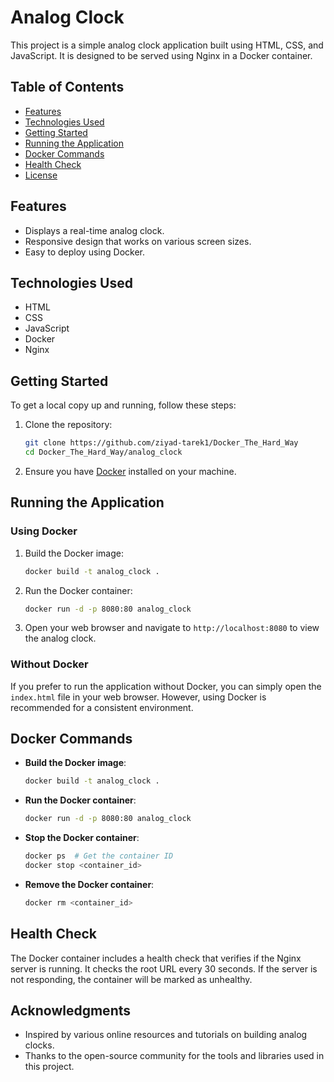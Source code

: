 
# Analog Clock

This project is a simple analog clock application built using HTML, CSS, and JavaScript. It is designed to be served using Nginx in a Docker container.

## Table of Contents

- [Features](#features)
- [Technologies Used](#technologies-used)
- [Getting Started](#getting-started)
- [Running the Application](#running-the-application)
- [Docker Commands](#docker-commands)
- [Health Check](#health-check)
- [License](#license)

## Features

- Displays a real-time analog clock.
- Responsive design that works on various screen sizes.
- Easy to deploy using Docker.

## Technologies Used

- HTML
- CSS
- JavaScript
- Docker
- Nginx

## Getting Started

To get a local copy up and running, follow these steps:

1. Clone the repository:
   ```bash
   git clone https://github.com/ziyad-tarek1/Docker_The_Hard_Way
   cd Docker_The_Hard_Way/analog_clock
   ```

2. Ensure you have [Docker](https://www.docker.com/get-started) installed on your machine.

## Running the Application

### Using Docker

1. Build the Docker image:
   ```bash
   docker build -t analog_clock .
   ```

2. Run the Docker container:
   ```bash
   docker run -d -p 8080:80 analog_clock
   ```

3. Open your web browser and navigate to `http://localhost:8080` to view the analog clock.

### Without Docker

If you prefer to run the application without Docker, you can simply open the `index.html` file in your web browser. However, using Docker is recommended for a consistent environment.

## Docker Commands

- **Build the Docker image**:
  ```bash
  docker build -t analog_clock .
  ```

- **Run the Docker container**:
  ```bash
  docker run -d -p 8080:80 analog_clock
  ```

- **Stop the Docker container**:
  ```bash
  docker ps  # Get the container ID
  docker stop <container_id>
  ```

- **Remove the Docker container**:
  ```bash
  docker rm <container_id>
  ```

## Health Check

The Docker container includes a health check that verifies if the Nginx server is running. It checks the root URL every 30 seconds. If the server is not responding, the container will be marked as unhealthy.


## Acknowledgments

- Inspired by various online resources and tutorials on building analog clocks.
- Thanks to the open-source community for the tools and libraries used in this project.
```
